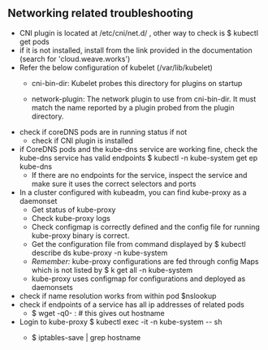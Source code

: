 ## Networking related troubleshooting

- CNI plugin is located at /etc/cni/net.d/  , other way to check is $ kubectl get pods
- if it is not installed, install from the link provided in the documentation (search for 'cloud.weave.works')
- Refer the below configuration of kubelet (/var/lib/kubelet)
  - cni-bin-dir:   Kubelet probes this directory for plugins on startup

  - network-plugin: The network plugin to use from cni-bin-dir. It must match the name reported by a plugin probed from the plugin directory.
- check if coreDNS pods are in running status if not
  - check if CNI plugin is installed
- if CoreDNS pods and the kube-dns service are working fine, check the kube-dns service has valid endpoints $ kubectl -n kube-system get ep kube-dns
  - If there are no endpoints for the service, inspect the service and make sure it uses the correct selectors and ports
- In a cluster configured with kubeadm, you can find kube-proxy as a daemonset
  - Get status of kube-proxy
  - Check kube-proxy logs
  - Check configmap is correctly defined and the config file for running kube-proxy binary is correct.
  - Get the configuration file from command displayed by $ kubectl describe ds kube-proxy -n kube-system
  - *Remember:* kube-proxy configurations are fed through config Maps which is not listed by $ k get all -n kube-system
  - kube-proxy uses configmap for configurations and deployed as daemonsets 
- check if name resolution works from within pod $nslookup <dnsname>
- check if endpoints of a service has all ip addresses of related pods
    - $ wget -q0- <pod ip>:<port>  # this gives out hostname
- Login to kube-proxy $ kubectl exec -it <kube proxy pod> -n kube-system -- sh  
    - $ iptables-save | grep hostname
